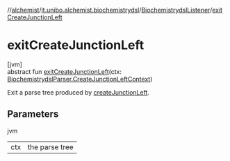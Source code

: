//[alchemist](../../../index.md)/[it.unibo.alchemist.biochemistrydsl](../index.md)/[BiochemistrydslListener](index.md)/[exitCreateJunctionLeft](exit-create-junction-left.md)

# exitCreateJunctionLeft

[jvm]\
abstract fun [exitCreateJunctionLeft](exit-create-junction-left.md)(ctx: [BiochemistrydslParser.CreateJunctionLeftContext](../-biochemistrydsl-parser/-create-junction-left-context/index.md))

Exit a parse tree produced by [createJunctionLeft](../-biochemistrydsl-parser/create-junction-left.md).

## Parameters

jvm

| | |
|---|---|
| ctx | the parse tree |
